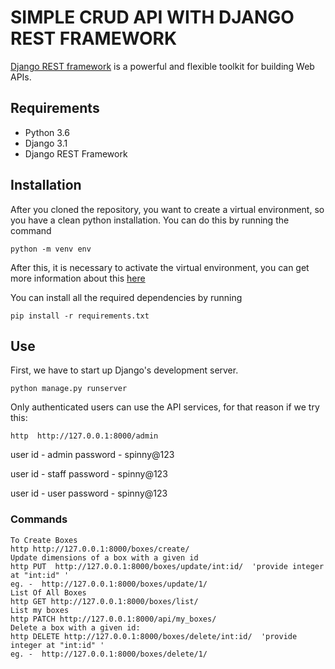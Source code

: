 # SIMPLE CRUD API WITH DJANGO REST FRAMEWORK
[Django REST framework](http://www.django-rest-framework.org/) is a powerful and flexible toolkit for building Web APIs.

## Requirements
- Python 3.6
- Django 3.1
- Django REST Framework

## Installation
After you cloned the repository, you want to create a virtual environment, so you have a clean python installation.
You can do this by running the command
```
python -m venv env
```

After this, it is necessary to activate the virtual environment, you can get more information about this [here](https://docs.python.org/3/tutorial/venv.html)

You can install all the required dependencies by running
```
pip install -r requirements.txt
```

## Use

First, we have to start up Django's development server.
```
python manage.py runserver
```
Only authenticated users can use the API services, for that reason if we try this:
```
http  http://127.0.0.1:8000/admin
```
user id - admin
password - spinny@123

user id - staff
password - spinny@123

user id - user
password - spinny@123



### Commands
```
To Create Boxes
http http://127.0.0.1:8000/boxes/create/ 
Update dimensions of a box with a given id
http PUT  http://127.0.0.1:8000/boxes/update/int:id/  'provide integer at "int:id" '
eg. -  http://127.0.0.1:8000/boxes/update/1/
List Of All Boxes
http GET http://127.0.0.1:8000/boxes/list/ 
List my boxes
http PATCH http://127.0.0.1:8000/api/my_boxes/ 
Delete a box with a given id:
http DELETE http://127.0.0.1:8000/boxes/delete/int:id/  'provide integer at "int:id" '
eg. -  http://127.0.0.1:8000/boxes/delete/1/
```

```

